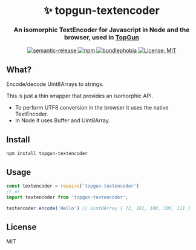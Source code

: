 <h1 align="center" style="border-bottom: none;">✨ topgun-textencoder</h1>
<h3 align="center">An isomorphic TextEncoder for Javascript in Node and the browser, used in <a href="https://github.com/TopGunBuild/topgun">TopGun</a></h3>

<p align="center">
  <a href="https://github.com/semantic-release/semantic-release">
      <img alt="semantic-release" src="https://img.shields.io/badge/%20%20%F0%9F%93%A6%F0%9F%9A%80-semantic--release-e10079.svg">
  </a>
  <a href="https://npm.im/topgun-textencoder">
    <img alt="npm" src="https://badgen.net/npm/v/topgun-textencoder">
  </a>
  <a href="https://bundlephobia.com/result?p=topgun-textencoder">
    <img alt="bundlephobia" src="https://img.shields.io/bundlephobia/minzip/topgun-textencoder.svg">
  </a>
  <a href="https://opensource.org/licenses/MIT">
      <img alt="License: MIT" src="https://img.shields.io/badge/License-MIT-yellow.svg">
  </a>
</p>

## What?

Encode/decode Uint8Arrays to strings.

This is just a thin wrapper that provides an isomorphic API.
- To perform UTF8 conversion in the browser it uses the native TextEncoder.
- In Node it uses Buffer and Uint8Array.

## Install

`npm install topgun-textencoder`

## Usage

```javascript
const textencoder = require('topgun-textencoder')
// or
import textencoder from 'topgun-textencoder';

textencoder.encode('Hello') // Uint8Array [ 72, 101, 108, 108, 111 ]
```

## License

MIT

